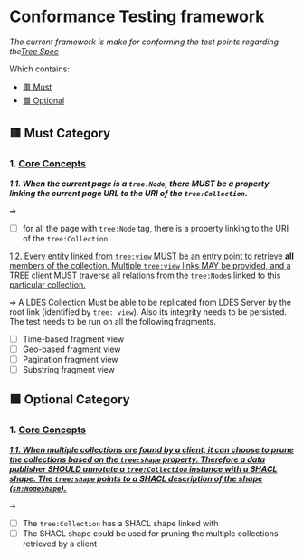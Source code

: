 

# Conformance Testing framework 
*The current framework is make for conforming the test points regarding the[Tree Spec](https://treecg.github.io/specification/)*

Which contains: 

 - [🟥 Must](#must-categor) 
 - [🟩 Optional](#optional-category)

## 🟥 Must Category

### **1. [Core Concepts](https://treecg.github.io/specification/#core-concepts)**

 ***1.1. When the current page is a `tree:Node`, there MUST be a property linking the current page URL to the URI of the `tree:Collection`.*** 
  
  ➔ 
 - [ ] for all the page with `tree:Node` tag, there is a property
       linking to the URI of the `tree:Collection`
  
[1.2. Every entity linked from `tree:view` MUST be an entry point to retrieve **all** members of the collection. Multiple `tree:view` links MAY be provided, and a TREE client MUST traverse all relations from the `tree:Node`s linked to this particular collection. ](https://treecg.github.io/specification/#multiple-views)
 
 ➔ A LDES Collection Must be able to be replicated from LDES Server by the root link (identified by 
 `tree: view`). Also its integrity needs to be persisted. The test needs to be run on all the following fragments.   

 - [ ] Time-based fragment view 
 - [ ] Geo-based fragment view 	
 - [ ] Pagination fragment view
 - [ ] Substring fragment view

## 🟩 Optional Category

### **1. [Core Concepts](https://treecg.github.io/specification/#core-concepts)**

[***1.1. When multiple collections are found by a client, it can choose to prune the collections based on the `tree:shape` property. Therefore a data publisher SHOULD annotate a `tree:Collection` instance with a SHACL shape. The `tree:shape` points to a SHACL description of the shape (`sh:NodeShape`).***](https://treecg.github.io/specification/#multiple-collections) 
  
  ➔ 
 - [ ] The  `tree:Collection`  has a SHACL shape linked with
 - [ ] The SHACL shape could be used for pruning the multiple collections retrieved by a client
